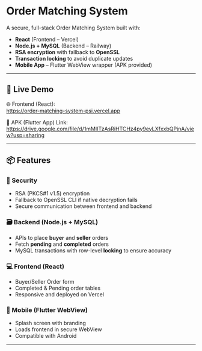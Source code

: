 #  Order Matching System

A secure, full-stack Order Matching System built with:

-  **React** (Frontend – Vercel)
-  **Node.js + MySQL** (Backend – Railway)
-  **RSA encryption** with fallback to **OpenSSL**
-  **Transaction locking** to avoid duplicate updates
-  **Mobile App** – Flutter WebView wrapper (APK provided)

---

## 🔗 Live Demo

🌐 Frontend (React):  
https://order-matching-system-psi.vercel.app

📱 APK (Flutter App) Link:  
https://drive.google.com/file/d/1mMIITzAsRiHTCHz4py9eyLXfxxbQPjnA/view?usp=sharing

---

## 📦 Features

### 🧠 Security

- RSA (PKCS#1 v1.5) encryption
- Fallback to OpenSSL CLI if native decryption fails
- Secure communication between frontend and backend

### 🗃️ Backend (Node.js + MySQL)

- APIs to place **buyer** and **seller** orders
- Fetch **pending** and **completed** orders
- MySQL transactions with row-level **locking** to ensure accuracy

### 💻 Frontend (React)

- Buyer/Seller Order form
- Completed & Pending order tables
- Responsive and deployed on Vercel

### 📱 Mobile (Flutter WebView)

- Splash screen with branding
- Loads frontend in secure WebView
- Compatible with Android

---
